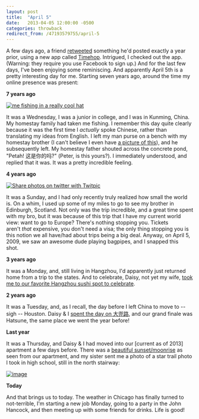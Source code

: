 ```yaml
---
layout: post
title:  "April 5"
date:   2013-04-05 12:00:00 -0500
categories: throwback
redirect_from: /47193579755/april-5
---
```


A few days ago, a friend [retweeted](https://twitter.com/saysjustin/status/319283282216906755) something he'd posted exactly a year prior, using a new app called [Timehop](http://timehop.com/). Intrigued, I checked out the app. (Warning: they require you use Facebook to sign up.) And for the last few days, I've been enjoying some reminiscing. And apparently April 5th is a pretty interesting day for me. Starting seven years ago, around the time my online presence was present:

**7 years ago**

[](http://www.flickr.com/photos/pcompernolle/123707513/ "me fishing in a really cool hat by Peon Peetie, on Flickr")
[![me fishing in a really cool hat](http://farm1.staticflickr.com/42/123707513_c2ff16779e.jpg)](http://www.flickr.com/photos/pcompernolle/123707513/ "me fishing in a really cool hat by Peon Peetie, on Flickr")

It was a Wednesday, I was a junior in college, and I was in Kunming, China. My homestay family had taken me fishing. I remember this day quite clearly because it was the first time I _actually_ spoke Chinese, rather than translating my ideas from English. I left my man purse on a bench with my homestay brother (I can't believe I even have [a picture of this](http://www.flickr.com/photos/pcompernolle/123707601/)), and he subsequently left. My homestay father shouted across the concrete pond, "Petah! 这是你的吗?" (Peter, is this yours?). I immediately understood, and replied that it was. It was a pretty incredible feeling.

**4 years ago**

[](http://twitpic.com/2wnwg "Share photos on twitter with Twitpic")
[![Share photos on twitter with Twitpic](http://d3j5vwomefv46c.cloudfront.net/photos/large/4883200.jpg)](http://twitpic.com/2wnwg "Share photos on twitter with Twitpic")

It was a Sunday, and I had only recently truly realized how small the world is. On a whim, I used up some of my miles to go to see my brother in Edinburgh, Scotland. Not only was the trip incredible, and a great time spent with my bro, but it was because of this trip that I have my current world view: want to go to Europe? There's nothing stopping you. Tickets aren't&nbsp;_that_ expensive, you don't need a visa; the only thing stopping you is this notion we all have/had about trips being a big deal. Anyway, on April 5, 2009, we saw an awesome dude playing bagpipes, and I snapped this shot.&nbsp;

**3 years ago**

It was a Monday, and, still living in Hangzhou, I'd apparently just returned home from a trip to the states. And to celebrate, Daisy, not yet my wife, [took me to our favorite Hangzhou sushi spot to celebrate](https://twitter.com/thelowlypeon/status/11637596274).

**2 years ago**

It was a Tuesday, and, as I recall, the day before I left China to move to -- sigh -- Houston. Daisy &amp; I [spent the day on 大兜路](https://twitter.com/thelowlypeon/status/55214941510172672), and our grand finale was Hatsune, the same place we went the year before!

**Last year**

It was a Thursday, and Daisy &amp; I had moved into our [current as of 2013] apartment a few days before. There was a [beautiful sunset/moonrise](http://timehop.com/c/515bb0bf0074784ba904ca47)&nbsp;as seen from our apartment, and my sister sent me a photo of a star trail photo I took in high school, still in the north stairway:

[](http://timehop.com/c/515bb0bf0074784ba904ca4d)
[![image](https://pbs.twimg.com/media/ApuJ6tKCIAAfPp6.jpg:large)](http://timehop.com/c/515bb0bf0074784ba904ca4d)

**Today**

And that brings us to today. The weather in Chicago has finally turned to not-terrible, I'm starting a new job Monday, going to a party in the John Hancock, and then meeting up with some friends for drinks. Life is good!
